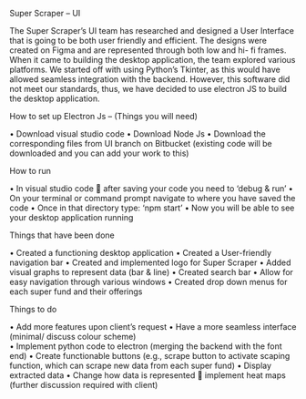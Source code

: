 Super Scraper – UI

The Super Scraper’s UI team has researched and designed a User Interface that is going to be both user friendly and efficient. The designs were created on Figma and are represented through both low and hi- fi frames. When it came to building the desktop application, the team explored various platforms. We started off with using Python’s Tkinter, as this would have allowed seamless integration with the backend. However, this software did not meet our standards, thus, we have decided to use electron JS to build the desktop application. 

How to set up Electron Js – (Things you will need)

•	Download visual studio code 
•	Download Node Js
•	Download the corresponding files from UI branch on Bitbucket (existing code will be downloaded and you can add your work to  this)  

How to run 

•	In visual studio code  after saving your code you need to ‘debug & run’ 
•	On your terminal or command prompt navigate to where you have saved the code 
•	Once in that directory type: ‘npm start’ 
•	Now you will be able to see your desktop application running


Things that have been done

•	Created a functioning desktop application 
•	Created a User-friendly navigation bar 
•	Created and implemented logo for Super Scraper 
•	Added visual graphs to represent data (bar & line) 
•	Created search bar 
•	Allow for easy navigation through various windows 
•	Created drop down menus for each super fund and their offerings


Things to do 

•	Add more features upon client’s request 
•	Have a more seamless interface (minimal/ discuss colour scheme)  
•	Implement python code to electron (merging the backend with the font end)
•	Create functionable buttons (e.g., scrape button to activate scaping function, which can scrape new data from each super fund)
•	Display extracted data 
•	Change how data is represented  implement heat maps (further discussion required with client) 


